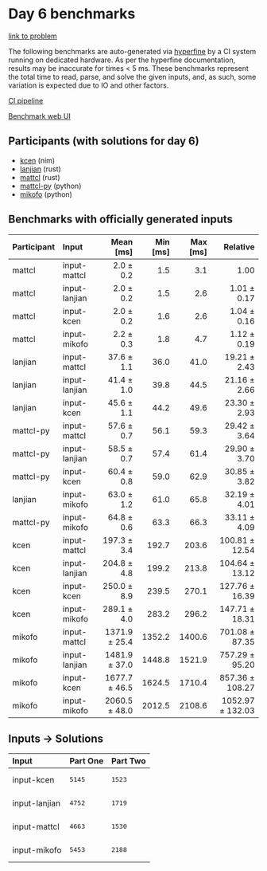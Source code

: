 # Day 6 benchmarks

[link to problem](https://adventofcode.com/2024/day/6)

The following benchmarks are auto-generated via
[hyperfine](https://github.com/sharkdp/hyperfine) by a CI system running on
dedicated hardware. As per the hyperfine documentation, results may be
inaccurate for times < 5 ms. These benchmarks represent the total time to read,
parse, and solve the given inputs, and, as such, some variation is expected due
to IO and other factors.

[CI pipeline](http://ci.papercode.net:8080/teams/main/pipelines/aoc2024)

[Benchmark web UI](https://aoc.ancalagon.black)


## Participants (with solutions for day 6)

- [kcen](https://github.com/kcen/aoc2024) (nim)
- [lanjian](https://github.com/lanjian/aoc-2024) (rust)
- [mattcl](https://github.com/mattcl/aoc2024) (rust)
- [mattcl-py](https://github.com/mattcl/aoc2024-py) (python)
- [mikofo](https://github.com/mikofo/aoc2024) (python)


## Benchmarks with officially generated inputs

| Participant | Input | Mean [ms] | Min [ms] | Max [ms] | Relative |
|:---|:---|---:|---:|---:|---:|
| mattcl | input-mattcl | 2.0 ± 0.2 | 1.5 | 3.1 | 1.00 |
| mattcl | input-lanjian | 2.0 ± 0.2 | 1.5 | 2.6 | 1.01 ± 0.17 |
| mattcl | input-kcen | 2.0 ± 0.2 | 1.6 | 2.6 | 1.04 ± 0.16 |
| mattcl | input-mikofo | 2.2 ± 0.3 | 1.8 | 4.7 | 1.12 ± 0.19 |
| lanjian | input-mattcl | 37.6 ± 1.1 | 36.0 | 41.0 | 19.21 ± 2.43 |
| lanjian | input-lanjian | 41.4 ± 1.0 | 39.8 | 44.5 | 21.16 ± 2.66 |
| lanjian | input-kcen | 45.6 ± 1.1 | 44.2 | 49.6 | 23.30 ± 2.93 |
| mattcl-py | input-mattcl | 57.6 ± 0.7 | 56.1 | 59.3 | 29.42 ± 3.64 |
| mattcl-py | input-lanjian | 58.5 ± 0.7 | 57.4 | 61.4 | 29.90 ± 3.70 |
| mattcl-py | input-kcen | 60.4 ± 0.8 | 59.0 | 62.9 | 30.85 ± 3.82 |
| lanjian | input-mikofo | 63.0 ± 1.2 | 61.0 | 65.8 | 32.19 ± 4.01 |
| mattcl-py | input-mikofo | 64.8 ± 0.6 | 63.3 | 66.3 | 33.11 ± 4.09 |
| kcen | input-mattcl | 197.3 ± 3.4 | 192.7 | 203.6 | 100.81 ± 12.54 |
| kcen | input-lanjian | 204.8 ± 4.8 | 199.2 | 213.8 | 104.64 ± 13.12 |
| kcen | input-kcen | 250.0 ± 8.9 | 239.5 | 270.1 | 127.76 ± 16.39 |
| kcen | input-mikofo | 289.1 ± 4.0 | 283.2 | 296.2 | 147.71 ± 18.31 |
| mikofo | input-mattcl | 1371.9 ± 25.4 | 1352.2 | 1400.6 | 701.08 ± 87.35 |
| mikofo | input-lanjian | 1481.9 ± 37.0 | 1448.8 | 1521.9 | 757.29 ± 95.20 |
| mikofo | input-kcen | 1677.7 ± 46.5 | 1624.5 | 1710.4 | 857.36 ± 108.27 |
| mikofo | input-mikofo | 2060.5 ± 48.0 | 2012.5 | 2108.6 | 1052.97 ± 132.03 |


## Inputs -> Solutions

| Input | Part One | Part Two |
|:---|:---|:---|
|input-kcen|<pre>5145</pre>|<pre>1523</pre>|
|input-lanjian|<pre>4752</pre>|<pre>1719</pre>|
|input-mattcl|<pre>4663</pre>|<pre>1530</pre>|
|input-mikofo|<pre>5453</pre>|<pre>2188</pre>|